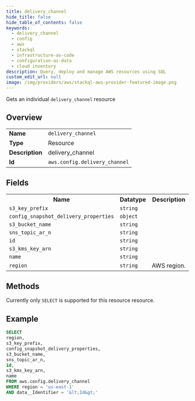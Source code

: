 ```yaml
---
title: delivery_channel
hide_title: false
hide_table_of_contents: false
keywords:
  - delivery_channel
  - config
  - aws
  - stackql
  - infrastructure-as-code
  - configuration-as-data
  - cloud inventory
description: Query, deploy and manage AWS resources using SQL
custom_edit_url: null
image: /img/providers/aws/stackql-aws-provider-featured-image.png
---
```

Gets an individual <code>delivery_channel</code> resource

## Overview
<table><tbody>
<tr><td><b>Name</b></td><td><code>delivery_channel</code></td></tr>
<tr><td><b>Type</b></td><td>Resource</td></tr>
<tr><td><b>Description</b></td><td>delivery_channel</td></tr>
<tr><td><b>Id</b></td><td><code>aws.config.delivery_channel</code></td></tr>
</tbody></table>

## Fields
<table><tbody>
<tr><th>Name</th><th>Datatype</th><th>Description</th></tr>
<tr><td><code>s3_key_prefix</code></td><td><code>string</code></td><td></td></tr>
<tr><td><code>config_snapshot_delivery_properties</code></td><td><code>object</code></td><td></td></tr>
<tr><td><code>s3_bucket_name</code></td><td><code>string</code></td><td></td></tr>
<tr><td><code>sns_topic_ar_n</code></td><td><code>string</code></td><td></td></tr>
<tr><td><code>id</code></td><td><code>string</code></td><td></td></tr>
<tr><td><code>s3_kms_key_arn</code></td><td><code>string</code></td><td></td></tr>
<tr><td><code>name</code></td><td><code>string</code></td><td></td></tr>
<tr><td><code>region</code></td><td><code>string</code></td><td>AWS region.</td></tr>

</tbody></table>

## Methods
Currently only <code>SELECT</code> is supported for this resource resource.





## Example
```sql
SELECT
region,
s3_key_prefix,
config_snapshot_delivery_properties,
s3_bucket_name,
sns_topic_ar_n,
id,
s3_kms_key_arn,
name
FROM aws.config.delivery_channel
WHERE region = 'us-east-1'
AND data__Identifier = '&lt;Id&gt;'
```
